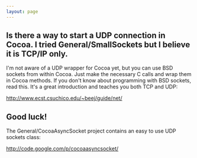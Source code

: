 ```yaml
---
layout: page
---
```


Is there a way to start a UDP connection in Cocoa. I tried General/SmallSockets but I believe it is TCP/IP only.
----
I'm not aware of a UDP wrapper for Cocoa yet, but you can use BSD sockets from within Cocoa. Just make the necessary C calls and wrap them in Cocoa methods. If you don't know about programming with BSD sockets, read this. It's a great introduction and teaches you both TCP and UDP:

http://www.ecst.csuchico.edu/~beej/guide/net/

Good luck!
----
The General/CocoaAsyncSocket project contains an easy to use UDP sockets class:

http://code.google.com/p/cocoaasyncsocket/
